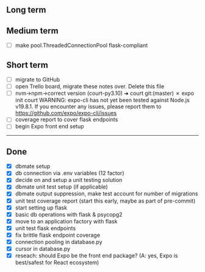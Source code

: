 ## Long term

## Medium term

- [ ] make pool.ThreadedConnectionPool flask-compliant

## Short term

- [ ] migrate to GitHub
- [ ] open Trello board, migrate these notes over. Delete this file
- [ ] nvm->npm->correct version
(court-py3.10) ➜  court git:(master) ✗ expo init court
WARNING: expo-cli has not yet been tested against Node.js v19.8.1.
If you encounter any issues, please report them to https://github.com/expo/expo-cli/issues
- [ ] coverage report to cover flask endpoints
- [ ] begin Expo front end setup

---

## Done

- [x] dbmate setup
- [x] db connection via .env variables (12 factor)
- [x] decide on and setup a unit testing solution
- [x] dbmate unit test setup (if applicable)
- [x] dbmate output suppression, make test account for number of migrations
- [x] unit test coverage report (start this early, maybe as part of pre-commit)
- [x] start setting up flask
- [x] basic db operations with flask & psycopg2
- [x] move to an application factory with flask
- [x] unit test flask endpoints
- [x] fix brittle flask endpoint coverage
- [x] connection pooling in database.py
- [x] cursor in database.py
- [x] reseach: should Expo be the front end package? (A: yes, Expo is best/safest for React ecosystem)

